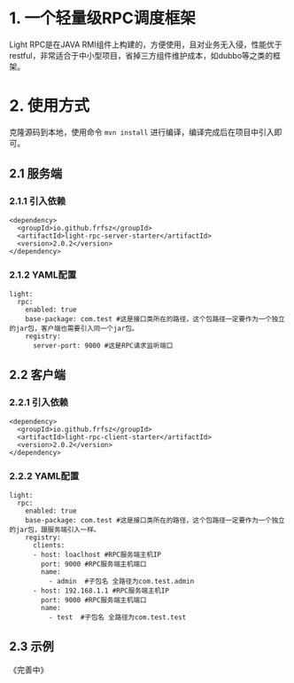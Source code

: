 # 1. 一个轻量级RPC调度框架
Light RPC是在JAVA RMI组件上构建的，方便使用，且对业务无入侵，性能优于restful，非常适合于中小型项目，省掉三方组件维护成本，如dubbo等之类的框架。
# 2. 使用方式
克隆源码到本地，使用命令 `mvn install` 进行编译，编译完成后在项目中引入即可。
## 2.1 服务端
### 2.1.1 引入依赖
```
<dependency>
  <groupId>io.github.frfsz</groupId>
  <artifactId>light-rpc-server-starter</artifactId>
  <version>2.0.2</version>
</dependency>
```
### 2.1.2 YAML配置

```
light:
  rpc:
    enabled: true
    base-package: com.test #这是接口类所在的路径，这个包路径一定要作为一个独立的jar包，客户端也需要引入同一个jar包。
    registry:
      server-port: 9000 #这是RPC请求监听端口
```

## 2.2 客户端
### 2.2.1 引入依赖

```
<dependency>
  <groupId>io.github.frfsz</groupId>
  <artifactId>light-rpc-client-starter</artifactId>
  <version>2.0.2</version>
</dependency>
```
### 2.2.2 YAML配置

```
light:
  rpc:
    enabled: true
    base-package: com.test #这是接口类所在的路径，这个包路径一定要作为一个独立的jar包，跟服务端引入一样。
    registry:
      clients:
      - host: loaclhost #RPC服务端主机IP
        port: 9000 #RPC服务端主机端口
        name:
          - admin  #子包名 全路径为com.test.admin
      - host: 192.168.1.1 #RPC服务端主机IP
        port: 9000 #RPC服务端主机端口
        name:
          - test  #子包名 全路径为com.test.test
```
## 2.3 示例
《完善中》